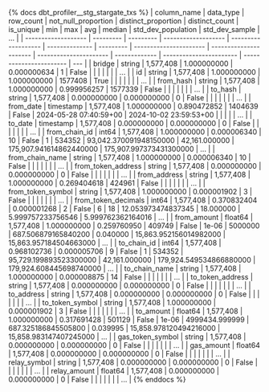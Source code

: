 {% docs dbt_profiler__stg_stargate_txs  %}
| column_name         | data_type | row_count | not_null_proportion | distinct_proportion | distinct_count | is_unique | min                    | max                    |                    avg |        median |      std_dev_population |          std_dev_sample | ... |
| ------------------- | --------- | --------- | ------------------- | ------------------- | -------------- | --------- | ---------------------- | ---------------------- | ---------------------- | ------------- | ----------------------- | ----------------------- | --- |
| bridge              | string    | 1,577,408 |         1.000000000 |         0.000000634 |              1 |     False |                        |                        |                        |               |                         |                         | ... |
| id                  | string    | 1,577,408 |         1.000000000 |         1.000000000 |        1577408 |      True |                        |                        |                        |               |                         |                         | ... |
| from_hash           | string    | 1,577,408 |         1.000000000 |         0.999956257 |        1577339 |     False |                        |                        |                        |               |                         |                         | ... |
| to_hash             | string    | 1,577,408 |         0.000000000 |         0.000000000 |              0 |     False |                        |                        |                        |               |                         |                         | ... |
| from_date           | timestamp | 1,577,408 |         1.000000000 |         0.890472852 |        1404639 |     False | 2024-05-28 07:40:59+00 | 2024-10-02 23:59:53+00 |                        |               |                         |                         | ... |
| to_date             | timestamp | 1,577,408 |         0.000000000 |         0.000000000 |              0 |     False |                        |                        |                        |               |                         |                         | ... |
| from_chain_id       | int64     | 1,577,408 |         1.000000000 |         0.000006340 |             10 |     False | 1                      | 534352                 | 93,042.370091948150000 | 42,161.000000 | 175,907.941614862440000 | 175,907.997373431300000 | ... |
| from_chain_name     | string    | 1,577,408 |         1.000000000 |         0.000006340 |             10 |     False |                        |                        |                        |               |                         |                         | ... |
| from_token_address  | string    | 1,577,408 |         0.000000000 |         0.000000000 |              0 |     False |                        |                        |                        |               |                         |                         | ... |
| from_address        | string    | 1,577,408 |         1.000000000 |         0.269404618 |         424961 |     False |                        |                        |                        |               |                         |                         | ... |
| from_token_symbol   | string    | 1,577,408 |         1.000000000 |         0.000001902 |              3 |     False |                        |                        |                        |               |                         |                         | ... |
| from_token_decimals | int64     | 1,577,408 |         0.370832404 |         0.000001268 |              2 |     False | 6                      | 18                     |     12.053973474837345 |     18.000000 |       5.999757233756546 |       5.999762362164016 | ... |
| from_amount         | float64   | 1,577,408 |         1.000000000 |         0.259760950 |         409749 |     False | 1e-06                  | 5000000                |    687.506879165840200 |      0.040000 |  15,863.952156014982000 |  15,863.957184504663000 | ... |
| to_chain_id         | int64     | 1,577,408 |         0.968102736 |         0.000005706 |              9 |     False | 1                      | 534352                 | 95,729.199893523300000 | 42,161.000000 | 179,924.549534866880000 | 179,924.608445698740000 | ... |
| to_chain_name       | string    | 1,577,408 |         1.000000000 |         0.000008875 |             14 |     False |                        |                        |                        |               |                         |                         | ... |
| to_token_address    | string    | 1,577,408 |         0.000000000 |         0.000000000 |              0 |     False |                        |                        |                        |               |                         |                         | ... |
| to_address          | string    | 1,577,408 |         0.000000000 |         0.000000000 |              0 |     False |                        |                        |                        |               |                         |                         | ... |
| to_token_symbol     | string    | 1,577,408 |         1.000000000 |         0.000001902 |              3 |     False |                        |                        |                        |               |                         |                         | ... |
| to_amount           | float64   | 1,577,408 |         1.000000000 |         0.317691428 |         501129 |     False | 1e-06                  | 4999434.999999         |    687.325186845505800 |      0.039995 |  15,858.978120494216000 |  15,858.983147407245000 | ... |
| gas_token_symbol    | string    | 1,577,408 |         0.000000000 |         0.000000000 |              0 |     False |                        |                        |                        |               |                         |                         | ... |
| gas_amount          | float64   | 1,577,408 |         0.000000000 |         0.000000000 |              0 |     False |                        |                        |                        |               |                         |                         | ... |
| relay_symbol        | string    | 1,577,408 |         0.000000000 |         0.000000000 |              0 |     False |                        |                        |                        |               |                         |                         | ... |
| relay_amount        | float64   | 1,577,408 |         0.000000000 |         0.000000000 |              0 |     False |                        |                        |                        |               |                         |                         | ... |
{% enddocs %}